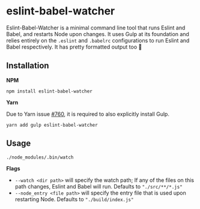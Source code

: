 # eslint-babel-watcher
Eslint-Babel-Watcher is a minimal command line tool that runs Eslint and Babel, and restarts Node upon changes. 
It uses Gulp at its foundation and relies entirely on the `.eslint` and `.babelrc` configurations to run Eslint and Babel respectively. It has pretty formatted output too 🤡

## Installation

**NPM**
```
npm install eslint-babel-watcher
```

**Yarn**

Due to Yarn issue [#760](https://github.com/yarnpkg/yarn/issues/760), it is required to also explicitly install Gulp.

```
yarn add gulp eslint-babel-watcher
```

## Usage

```
./node_modules/.bin/watch
```

**Flags**

- `--watch <dir path>` will specify the watch path; If any of the files on this path changes, Eslint and Babel will run. Defaults to `"./src/**/*.js"`
- `--node_entry <file path>` will specify the entry file that is used upon restarting Node. Defaults to `"./build/index.js"`
